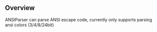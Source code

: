 ## Overview

ANSIParser can parse ANSI escape code, currently only supports parsing ansi colors (3/4/8/24bit)